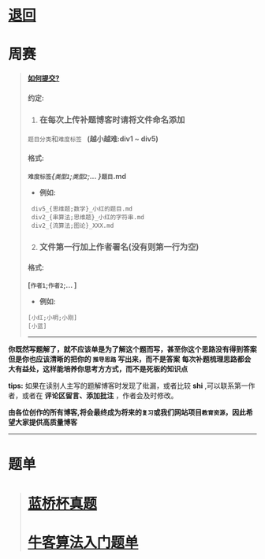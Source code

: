# [退回](../README.md)
# 周赛
> #### [如何提交?](帮助/README.md)
>  #### 约定:
> 1. ### 在每次上传补题博客时请将文件命名添加
> `题目分类`和`难度标签 ` __(越小越难:div1 ~ div5)__
> #### 格式:
> 
> **`难度标签`_{`类型1`;`类型2`;... }_`题目`.md**
> 
> - **例如:** 
> ```
>  div5_{思维题;数学}_小红的题目.md
>  div2_{串算法;思维题}_小红的字符串.md
>  div2_{流算法;图论}_XXX.md
> ```
> 2. ### 文件第一行加上作者署名(没有则第一行为空)
> #### 格式:
> 
> **[`作者1`;`作者2`;... ]**
> - **例如:** 
> ```
> [小红;小明;小刚]
> [小蓝]
> ```
>  ---






**你既然写题解了，就不应该单是为了解这个题而写，甚至你这个思路没有得到答案**
**但是你也应该清晰的把你的 `推导思路` 写出来，而不是答案**
**每次补题梳理思路都会大有益处，这样能培养你思考方方式，而不是死板的知识点**

**tips:**
如果在读别人主写的题解博客时发现了纰漏，或者比较 __shi__ ,可以联系第一作者，或者在 __评论区留言、添加批注__ ，作者会及时修改。


**由各位创作的所有博客,将会最终成为将来的`复习`或我们网站项目`教育资源`，因此希望大家提供高质量博客**

---
# 题单
> # [蓝桥杯真题](蓝桥杯备赛/READMD.md)
> # [牛客算法入门题单](https://ac.nowcoder.com/discuss/817596)

